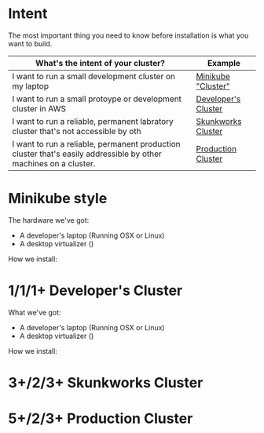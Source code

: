 # Intent

The most important thing you need to know before installation is what you want to build.

| What's the intent of your cluster? | Example |
| --- | --- |
| I want to run a small development cluster on my laptop | [Minikube "Cluster"](#minikube) |
| I want to run a small protoype or development cluster in AWS | [Developer's Cluster](#junior) |
| I want to run a reliable, permanent labratory cluster that's not accessible by oth | [Skunkworks Cluster](#skunkworks) |
| I want to run a reliable, permanent production cluster that's easily addressible by other machines on a cluster. | [Production Cluster](#production) | 

# <a name="minikube"></a>Minikube style

The hardware we've got:

* A developer's laptop (Running OSX or Linux)
* A desktop virtualizer ()

How we install:

# <a name="junior"></a>1/1/1+ Developer's Cluster

What we've got:

* A developer's laptop (Running OSX or Linux)
* A desktop virtualizer ()

How we install:

# <a name="skunkworks"></a>3+/2/3+ Skunkworks Cluster

# <a name="production"></a>5+/2/3+ Production Cluster
